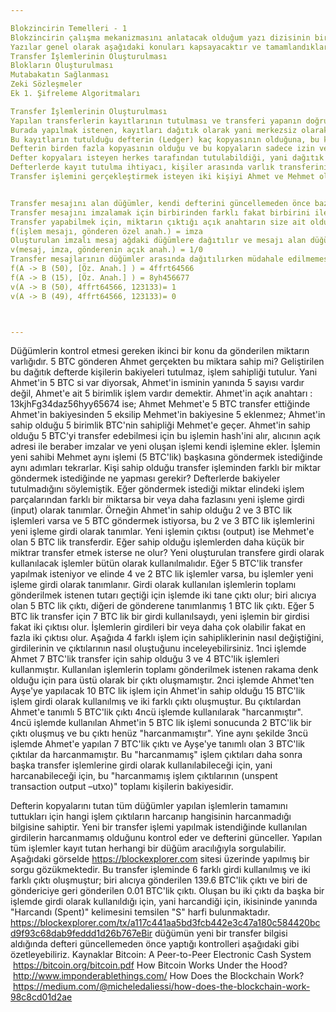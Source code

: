 ```yaml
---

Blokzincirin Temelleri - 1
Blokzincirin çalışma mekanizmasını anlatacak olduğum yazı dizisinin birincisi, transfer işlemlerinin dağıtık olarak tutulmasıdır.
Yazılar genel olarak aşağıdaki konuları kapsayacaktır ve tamamlandıklarında aşağıdaki liste de güncellenecektir.
Transfer İşlemlerinin Oluşturulması
Blokların Oluşturulması
Mutabakatın Sağlanması
Zeki Sözleşmeler
Ek 1. Şifreleme Algoritmaları

Transfer İşlemlerinin Oluşturulması
Yapılan transferlerin kayıtlarının tutulması ve transferi yapanın doğrulanması gerekmektedir. Mevcut sistemlerde bu kontroller bankalar gibi merkezi sistemler tarafından yapılmakta ve yapılan transferlerin kaydı da merkezi olarak tutulmaktadır.
Burada yapılmak istenen, kayıtları dağıtık olarak yani merkezsiz olarak tutulması, transferin geçerliliğinin de bu dağıtık birimler tarafından sağlanmasıdır.
Bu kayıtların tutulduğu defterin (Ledger) kaç kopyasının olduğuna, bu kopyalara kimlerin erişebildiğine ve defteri tutanlar arasında defterin bütünlüğüne dair mutabakatın nasıl sağlandığına göre farklı şekilde sınıflandırılmaktadır. Yaygın olan bankacılık sistemindeki kayıt defteri tek bir merkez tarafından tutulmakta ve defterdeki kayıtların doğruluğu aynı merkez tarafından sağlanmaktadır. Transferi yapanın kimliğinin doğrulanması, yeterli bakiyesinin olduğunun kontrolü, transfer sonucunda tarafların bakiyelerinin güncellenmesi bu merkezi yapı tarafından sağlanmaktadır.
Defterin birden fazla kopyasının olduğu ve bu kopyaların sadece izin verilenlar tarafından tutabildiği sistemlere "İzin gerektiren, gizli paylaşımlı" olarak nitelendirebiliriz.
Defter kopyaları isteyen herkes tarafından tutulabildiği, yani dağıtık olarak tutulduğu sistemlere "Dağıtık Defter Teknolojisi (Distributed Ledger Technology - DLT)" denilmektedir. Dağıtık defter sistemlerinde, defterdeki kayıtların bütünlüğünün nasıl sağlandığına göre de ikiye ayrılır; "İzin gerektiren açık paylaşımlı defter (Permissioned)" ve "İzin gerektirmeyen açık paylaşımlı defter (Permissionless)". İzin gerektiren dağıtık defterde isteyen herkes defterin bir kopyasının tutabilir, yeni transfer işlemlerin bilgisini alır ve kendi defterine işler. Fakat dağıtık defterlerdeki bilgilerin doğrulanması için gerekli olan mutabakat sadece izin verilenler arasında kurulmaktadır. İzin gerektirmeyen dağıtık defter sisteminde ise isteyen herkes defterin bir kopyasını tutabileceği gibi defterin bütünlüğünü sağlamak adına mutabakata da katılır.
Defterlerde kayıt tutulma ihtiyacı, kişiler arasında varlık transferinin güvenli bir ortamda sağlabilmesi içindir. Defterin dağıtık olarak tutulma ihtiyacı da güvenilir bir aracıya olan ihtiyacı ortadan kaldırmak içindir (Trustless). Kayıt tutanların defterlerde tutacakları ve sürekli olarak güncelleyecekleri bilgi, kişiler arasındaki transfer işlemleridir (Transactions).
Transfer işlemini gerçekleştirmek isteyen iki kişiyi Ahmet ve Mehmet olarak nitelendirirsek, Ahmet Mehmet'e 5 bitcoin transfer etmek istediğini defteri tutan ağdaki düğümlere (node) dağıtır. Transfer mesajını alan düğüm kendi defterini günceller ve mesajı yanındaki düğümlere dağıtmaya devam eder.


Transfer mesajını alan düğümler, kendi defterini güncellemeden önce bazı kontroller yapar. İlk olarak kontrol edilmesi gereken konu, mesajı gönderenin hesabın gerçek sahibinin olduğudur. Mesaj gönderenin doğruluğundan emin olabilmek için mesaj, gönderen tarafından imzalanmalıdır.
Transfer mesajını imzalamak için birbirinden farklı fakat birbirini ile bağlantılı ikili anahtar kullanılır; "Açık anahtar (Public Key)" ve "Özel Anahtar (Private Key)". Açık anahtar, herkes tarafından bilinen ve aynı zamanda gönderenin adresi olan bir anahtardır. Özel anahtar ise sadece hesap sahibinin bildiği ve mesajları imzalamak için kullanılacak olan anahtardır. Transferin alıcısı da aynı anahtar ikilisine sahiptir ve transfer işlemi alıcının "açık anahtarına" yapılır.
Transfer yapabilmek için, miktarın çıktığı açık anahtarın size ait olduğunu ispatlamanız gerekmektedir. Bunu yapmak için de transfer mesajı ve özel anahtar ile bir imza oluşturulur.
f(işlem mesajı, gönderen özel anah.) = imza 
Oluşturulan imzalı mesaj ağdaki düğümlere dağıtılır ve mesajı alan düğüm imzayı doğrulamak için gönderecinin açık anahtarı ile imzayı ikinci bir fonksiyona sokar. Eğer imza gönderenin özel anahtarı ile oluşturulmuşsa fonksiyondan olumlu cevap gelecektir. Eğer transfer mesajı, mesajda yazan gönderenden başka birinin özel anahtarı ile imzalanmışsa, gönderen olarak belirtilmiş kişinin açık anahtarı ile doğrulanmayacaktır.
v(mesaj, imza, gönderenin açık anah.) = 1/0
Transfer mesajlarının düğümler arasında dağıtılırken müdahale edilmemesi de oluşturulan imza ile sağlanmaktadır. Oluşturulan imza mesajın içeriğine bağlı olduğu için mesajda yapılacak ufak bir değişiklik, doğrulama fonksiyonundan olumsuz çıktı alınmasına sebep olacaktır.
f(A -> B (50), [Öz. Anah.] ) = 4ffrt64566
f(A -> B (15), [Öz. Anah.] ) = 8yh456677
v(A -> B (50), 4ffrt64566, 123133)= 1
v(A -> B (49), 4ffrt64566, 123133)= 0



---
```


Düğümlerin kontrol etmesi gereken ikinci bir konu da gönderilen miktarın varlığıdır. 5 BTC gönderen Ahmet gerçekten bu miktara sahip mi? Geliştirilen bu dağıtık defterde kişilerin bakiyeleri tutulmaz, işlem sahipliği tutulur. Yani Ahmet'in 5 BTC si var diyorsak, Ahmet'in isminin yanında 5 sayısı vardır değil, Ahmet'e ait 5 birimlik işlem vardır demektir. Ahmet'in açık anahtarı : 13kjhFg34daz56hyy65674 ise;
Ahmet Mehmet'e 5 BTC transfer ettiğinde Ahmet'in bakiyesinden 5 eksilip Mehmet'in bakiyesine 5 eklenmez; Ahmet'in sahip olduğu 5 birimlik BTC'nin sahipliği Mehmet'e geçer. Ahmet'in sahip olduğu 5 BTC'yi transfer edebilmesi için bu işlemin hash'ini alır, alıcının açık adresi ile beraber imzalar ve yeni oluşan işlemi kendi işlemine ekler.
İşlemin yeni sahibi Mehmet aynı işlemi (5 BTC'lik) başkasına göndermek istediğinde aynı adımları tekrarlar.
Kişi sahip olduğu transfer işleminden farklı bir miktar göndermek istediğinde ne yapması gerekir? Defterlerde bakiyeler tutulmadığını söylemiştik. Eğer göndermek istediği miktar elindeki işlem parçalarından farklı bir miktarsa bir veya daha fazlasını yeni işleme girdi (input) olarak tanımlar. Örneğin Ahmet'in sahip olduğu 2 ve 3 BTC lik işlemleri varsa ve 5 BTC göndermek istiyorsa, bu 2 ve 3 BTC lik işlemlerini yeni işleme girdi olarak tanımlar. Yeni işlemin çıktısı (output) ise Mehmet'e olan 5 BTC lik transferdir.
Eğer sahip olduğu işlemlerden daha küçük bir miktrar transfer etmek isterse ne olur? Yeni oluşturulan transfere girdi olarak kullanılacak işlemler bütün olarak kullanılmalıdır. Eğer 5 BTC'lik transfer yapılmak isteniyor ve elinde 4 ve 2 BTC lik işlemler varsa, bu işlemler yeni işleme girdi olarak tanımlanır. Girdi olarak kullanılan işlemlerin toplamı gönderilmek istenen tutarı geçtiği için işlemde iki tane çıktı olur; biri alıcıya olan 5 BTC lik çıktı, diğeri de gönderene tanımlanmış 1 BTC lik çıktı. Eğer 5 BTC lik transfer için 7 BTC lik bir girdi kullanılsaydı, yeni işlemin bir girdisi fakat iki çıktısı olur. İşlemlerin girdileri bir veya daha çok olabilir fakat en fazla iki çıktısı olur.
Aşağıda 4 farklı işlem için sahipliklerinin nasıl değiştiğini, girdilerinin ve çıktılarının nasıl oluştuğunu inceleyebilirsiniz. 1nci işlemde Ahmet 7 BTC'lik transfer için sahip olduğu 3 ve 4 BTC'lik işlemleri kullanmıştır. Kullanılan işlemlerin toplamı gönderilmek istenen rakama denk olduğu için para üstü olarak bir çıktı oluşmamıştır. 2nci işlemde Ahmet'ten Ayşe'ye yapılacak 10 BTC lik işlem için Ahmet'in sahip olduğu 15 BTC'lik işlem girdi olarak kullanılmış ve iki farklı çıktı oluşmuştur. Bu çıktılardan Ahmet'e tanımlı 5 BTC'lik çıktı 4ncü işlemde kullanılarak "harcanmıştır". 4ncü işlemde kullanılan Ahmet'in 5 BTC lik işlemi sonucunda 2 BTC'lik bir çıktı oluşmuş ve bu çıktı henüz "harcanmamıştır". Yine aynı şekilde 3ncü işlemde Ahmet'e yapılan 7 BTC'lik çıktı ve Ayşe'ye tanımlı olan 3 BTC'lik çıktılar da harcanmamıştır. Bu "harcanmamış" işlem çıktıları daha sonra başka transfer işlemlerine girdi olarak kullanılabileceği için, yani harcanabileceği için, bu "harcanmamış işlem çıktılarının (unspent transaction output –utxo)" toplamı kişilerin bakiyesidir.


Defterin kopyalarını tutan tüm düğümler yapılan işlemlerin tamamını tuttukları için hangi işlem çıktıların harcanıp hangisinin harcanmadığı bilgisine sahiptir. Yeni bir transfer işlemi yapılmak istendiğinde kullanılan girdilerin harcanmamış olduğunu kontrol eder ve defterini günceller.
Yapılan tüm işlemler kayıt tutan herhangi bir düğüm aracılığıyla sorgulabilir. Aşağıdaki görselde https://blockexplorer.com sitesi üzerinde yapılmış bir sorgu gözükmektedir. Bu transfer işleminde 6 farklı girdi kullanılmış ve iki farklı çıktı oluşmuştur; biri alıcıya gönderilen 139.6 BTC'lik çıktı ve biri de göndericiye geri gönderilen 0.01 BTC'lik çıktı. Oluşan bu iki çıktı da başka bir işlemde girdi olarak kullanıldığı için, yani harcandiği için, ikisininde yanında "Harcandı (Spent)" kelimesini temsilen "S" harfi bulunmaktadır.
https://blockexplorer.com/tx/a117c441aa5bd3fcb442e3c47a180c584420bcd9f93c68dab9feddd1d26b767eBir düğümün yeni bir transfer bilgisi aldığında defteri güncellemeden önce yaptığı kontrolleri aşağıdaki gibi özetleyebiliriz.
Kaynaklar
Bitcoin: A Peer-to-Peer Electronic Cash System
 https://bitcoin.org/bitcoin.pdf
How Bitcoin Works Under the Hood?
 http://www.imponderablethings.com/
How Does the Blockchain Work?
 https://medium.com/@micheledaliessi/how-does-the-blockchain-work-98c8cd01d2ae